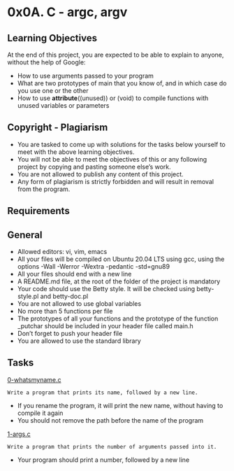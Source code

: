 # 0x0A. C - argc, argv

## Learning Objectives
At the end of this project, you are expected to be able to explain to anyone, without the help of Google:

* How to use arguments passed to your program
* What are two prototypes of main that you know of, and in which case do you use one or the other
* How to use __attribute__((unused)) or (void) to compile functions with unused variables or parameters

## Copyright - Plagiarism
* You are tasked to come up with solutions for the tasks below yourself to meet with the above learning objectives.
* You will not be able to meet the objectives of this or any following project by copying and pasting someone else’s work.
* You are not allowed to publish any content of this project.
* Any form of plagiarism is strictly forbidden and will result in removal from the program.

## Requirements

## General
* Allowed editors: vi, vim, emacs
* All your files will be compiled on Ubuntu 20.04 LTS using gcc, using the options -Wall -Werror -Wextra -pedantic -std=gnu89
* All your files should end with a new line
* A README.md file, at the root of the folder of the project is mandatory
* Your code should use the Betty style. It will be checked using betty-style.pl and betty-doc.pl
* You are not allowed to use global variables
* No more than 5 functions per file
* The prototypes of all your functions and the prototype of the function _putchar should be included in your header file called main.h
* Don’t forget to push your header file
* You are allowed to use the standard library

## Tasks
[0-whatsmyname.c](./0-whatsmyname.c)
```
Write a program that prints its name, followed by a new line.
```
* If you rename the program, it will print the new name, without having to compile it again
* You should not remove the path before the name of the program

[1-args.c](./1-args.c)
```
Write a program that prints the number of arguments passed into it.
```
* Your program should print a number, followed by a new line


